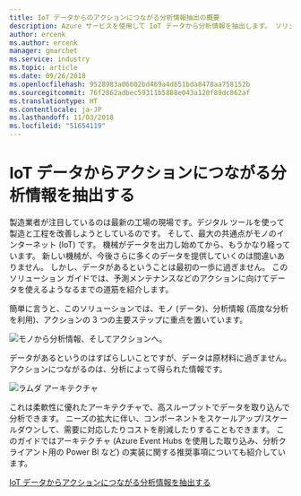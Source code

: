 ```yaml
---
title: IoT データからのアクションにつながる分析情報抽出の概要
description: Azure サービスを使用して IoT データから分析情報を抽出します。 ソリューション ガイドの概要。
author: ercenk
ms.author: ercenk
manager: gmarchet
ms.service: industry
ms.topic: article
ms.date: 09/26/2018
ms.openlocfilehash: 9528983a06602bd469a4d651bda8478aa758152b
ms.sourcegitcommit: 76f2862adbec59311b5888e043a120f89dc862af
ms.translationtype: HT
ms.contentlocale: ja-JP
ms.lasthandoff: 11/03/2018
ms.locfileid: "51654119"
---
```

# <a name="extracting-actionable-insights-from-iot-data"></a>IoT データからアクションにつながる分析情報を抽出する

製造業者が注目しているのは最新の工場の現場です。デジタル ツールを使って製造と工程を改善しようとしているのです。 そして、最大の共通点がモノのインターネット (IoT) です。 機械がデータを出力し始めてから、もうかなり経っています。 新しい機械が、今後さらに多くのデータを提供していくのは間違いありません。
しかし、データがあるということは最初の一歩に過ぎません。 このソリューション ガイドでは、予測メンテナンスなどのアクションに向けてデータを使えるようなるまでの道筋を紹介します。

簡単に言うと、このソリューションでは、モノ (データ)、分析情報 (高度な分析を利用)、アクションの 3 つの主要ステップに重点を置いています。

![モノから分析情報、そしてアクションへ。](assets/extracting-insights-from-iot/things-insights-actions.png)

データがあるというのはすばらしいことですが、データは原材料に過ぎません。 アクションにつながるのは、分析によって得られた情報です。

![ラムダ アーキテクチャ](assets/extracting-insights-from-iot/lambda-architecture.png)

これは柔軟性に優れたアーキテクチャで、高スループットでデータを取り込んで分析できます。 ニーズの拡大に伴い、コンポーネントをスケールアップ/スケールダウンして、需要に対応したりコストを削減したりすることもできます。 このガイドではアーキテクチャ (Azure Event Hubs を使用した取り込み、分析クライアント用の Power BI など) の実装に関する推奨事項についても紹介しています。

[IoT データからアクションにつながる分析情報を抽出する](./extracting-insights-from-iot-data.md)
